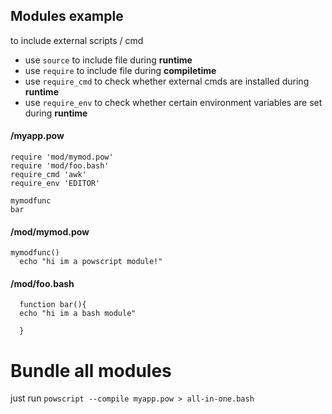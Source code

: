 ## Modules example

to include external scripts / cmd

* use `source` to include file during **runtime**
* use `require` to include file during **compiletime**
* use `require_cmd` to check whether external cmds are installed during **runtime**
* use `require_env` to check whether certain environment variables are set during **runtime**

####  /myapp.pow

    require 'mod/mymod.pow'
    require 'mod/foo.bash'
    require_cmd 'awk'
    require_env 'EDITOR'

    mymodfunc
    bar

#### /mod/mymod.pow

    mymodfunc()
      echo "hi im a powscript module!"

#### /mod/foo.bash

      function bar(){
      echo "hi im a bash module"

      }

# Bundle all modules

just run `powscript --compile myapp.pow > all-in-one.bash`

